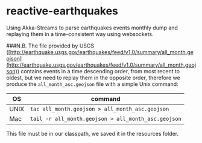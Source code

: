 reactive-earthquakes
=========================

Using Akka-Streams to parse earthquakes events monthly dump and replaying them in a time-consistent way using websockets.

###N.B.
The file provided by USGS ([http://earthquake.usgs.gov/earthquakes/feed/v1.0/summary/all_month.geojson](http://earthquake.usgs.gov/earthquakes/feed/v1.0/summary/all_month.geojson)) 
contains events in a time descending order, from most recent to oldest, but we need to replay them in the opposite order, therefore we produce the `all_month_asc.geojson` file 
with a simple Unix command:

OS  | command
------------- | -------------
UNIX  | `tac all_month.geojson > all_month_asc.geojson`
Mac  | `tail -r all_month.geojson > all_month_asc.geojson`

This file must be in our classpath, we saved it in the resources folder.

